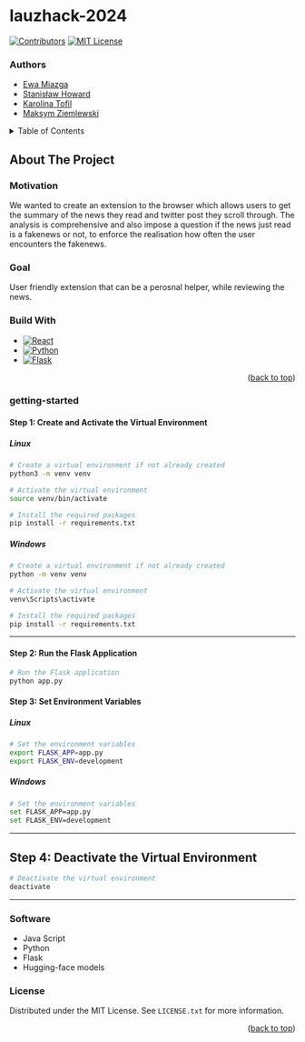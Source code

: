# lauzhack-2024
<a name="readme-top"></a>

[![Contributors][contributors-shield]][contributors-url]
[![MIT License][license-shield]][license-url]

### Authors
- [Ewa Miazga](https://github.com/ewaMiazga)
- [Stanisław Howard](https://github.com/Howieboss02)
- [Karolina Tofil](https://github.com/tflkarolina)
- [Maksym Ziemlewski](https://github.com/mziem)

<details>
  <summary>Table of Contents</summary>
  <ol>
    <li>
      <a href="#about-the-project">About The Project</a>
      <ul>
        <li><a href="#motivation">Motivation</a></li>
        <li><a href="#goal">Goal</a></li>
      </ul>
    </li>
    <li>
      <a href="#Build With">Software</a>
      <a href="#Getting-started">Getting Started</a>
  </ol>
</details>

## About The Project

### Motivation
We wanted to create an extension to the browser which allows users to get the summary of the news they read and twitter post they scroll through. 
The analysis is comprehensive and also impose a question if the news just read is a fakenews or not, to enforce the realisation how often the user encounters the fakenews.

### Goal
User friendly extension that can be a perosnal helper, while reviewing the news.

### Build With

* [![React][React.js]][React-url]
* [![Python][Python.org]][Python-url]
* [![Flask][Flask.com]][Flask-url]

<p align="right">(<a href="#readme-top">back to top</a>)</p>


### getting-started


#### Step 1: Create and Activate the Virtual Environment

##### Linux
```bash
# Create a virtual environment if not already created
python3 -m venv venv

# Activate the virtual environment
source venv/bin/activate

# Install the required packages
pip install -r requirements.txt
```
##### Windows
```bash
# Create a virtual environment if not already created
python -m venv venv

# Activate the virtual environment
venv\Scripts\activate

# Install the required packages
pip install -r requirements.txt
```

---

#### Step 2: Run the Flask Application
```bash
# Run the Flask application
python app.py
```

#### Step 3: Set Environment Variables

##### Linux
```bash
# Set the environment variables
export FLASK_APP=app.py
export FLASK_ENV=development
```

##### Windows
```bash
# Set the environment variables
set FLASK_APP=app.py
set FLASK_ENV=development
```


---

## Step 4: Deactivate the Virtual Environment
```bash
# Deactivate the virtual environment
deactivate
```

---

### Software
- Java Script
- Python
- Flask
- Hugging-face models

### License
Distributed under the MIT License. See `LICENSE.txt` for more information.

<p align="right">(<a href="#readme-top">back to top</a>)</p>

[contributors-shield]: https://img.shields.io/badge/CONTRIBUTORS-6-brightgreen?style=for-the-badge 
[contributors-url]: https://github.com/epfl-cs358/2024sp-exoskeleton/graphs/contributors
[license-shield]: https://img.shields.io/badge/LICENSE-MIT-brightyellow?style=for-the-badge
[license-url]: https://github.com/epfl-cs358/2024sp-exoskeleton/blob/main/LICENSE


[React.js]: https://img.shields.io/badge/React-black?logo=react
[React-url]: https://reactjs.org/
[Python.org]: https://img.shields.io/badge/Python-brightgreeen?style=flat&logo=python&logoColor=FFE873&color=306998
[Python-url]: https://www.python.org/
[Flask.com]: https://img.shields.io/badge/Flask-black?style=plastic&logo=flask&color=%2361dafb
[Flask-url]: https://flask.palletsprojects.com/en/3.0.x/
